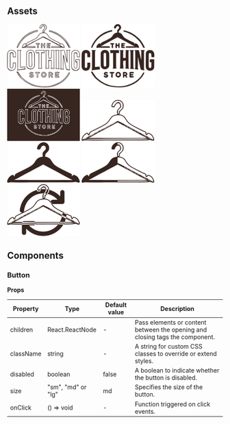## Assets

<img src="https://github.com/magnusgbjerke/tcs-ui/blob/main/src/assets/logo.svg" width="170"/> <img src="https://github.com/magnusgbjerke/tcs-ui/blob/main/src/assets/filled-logo.svg" width="170"/> <img src="https://github.com/magnusgbjerke/tcs-ui/blob/main/src/assets/logo-inverted.svg" width="170"/> <img src="https://github.com/magnusgbjerke/tcs-ui/blob/main/src/assets/hanger.svg" width="170"/> <img src="https://github.com/magnusgbjerke/tcs-ui/blob/main/src/assets/filled-hanger.svg" width="170"/> <img src="https://github.com/magnusgbjerke/tcs-ui/blob/main/src/assets/half-filled-hanger.svg" width="170"/> <img src="https://github.com/magnusgbjerke/tcs-ui/blob/main/src/assets/spinning-hanger.svg" width="170"/>

## Components

### Button

**Props**

| Property  | Type               | Default value | Description                                                                  |
| --------- | ------------------ | ------------- | ---------------------------------------------------------------------------- |
| children  | React.ReactNode    | -             | Pass elements or content between the opening and closing tags the component. |
| className | string             | -             | A string for custom CSS classes to override or extend styles.                |
| disabled  | boolean            | false         | A boolean to indicate whether the button is disabled.                        |
| size      | "sm", "md" or "lg" | md            | Specifies the size of the button.                                            |
| onClick   | () => void         | -             | Function triggered on click events.                                          |
